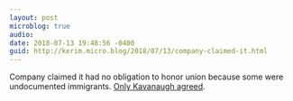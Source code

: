 ```yaml
---
layout: post
microblog: true
audio: 
date: 2018-07-13 19:48:56 -0400
guid: http://kerim.micro.blog/2018/07/13/company-claimed-it.html
---
```

Company claimed it had no obligation to honor 
union because some were undocumented immigrants. [Only Kavanaugh agreed](http://www.jwj.org/to-brett-kavanaugh-and-donald-trump-immigrants-have-no-rights).
